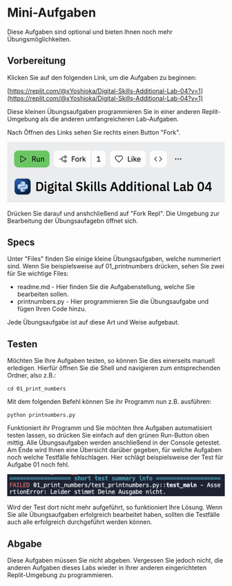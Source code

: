 # Mini-Aufgaben

Diese Aufgaben sind optional und bieten Ihnen noch mehr Übungsmöglichkeiten.

## Vorbereitung

Klicken Sie auf den folgenden Link, um die Aufgaben zu beginnen:

[https://replit.com/@xYoshioka/Digital-Skills-Additional-Lab-04?v=1](https://replit.com/@xYoshioka/Digital-Skills-Additional-Lab-04?v=1)

Diese kleinen Übungsaufgaben programmieren Sie in einer anderen Replit-Umgebung als die anderen umfangreicheren Lab-Aufgaben.

Nach Öffnen des Links sehen Sie rechts einen Button "Fork". 

![04_fork](img/04_fork.png)

Drücken Sie darauf und anshchließend auf "Fork Repl".  Die Umgebung zur Bearbeitung der Übungsaufagebn öffnet sich.

## Specs

Unter "Files" finden Sie einige kleine Übungsaufgaben, welche nummeriert sind. Wenn Sie beispielsweise auf 01_printnumbers drücken, sehen Sie zwei für Sie wichtige Files: 
- readme.md - Hier finden Sie die Aufgabenstellung, welche Sie bearbeiten sollen.
- printnumbers.py - Hier programmieren Sie die Übungsaufgabe und fügen Ihren Code hinzu.

Jede Übungsaufgabe ist auf diese Art und Weise aufgebaut.

## Testen

Möchten Sie Ihre Aufgaben testen, so können Sie dies einerseits manuell erledigen. Hierfür öffnen Sie die Shell und navigieren zum entsprechenden Ordner, also z.B.:

~~~shell
cd 01_print_numbers
~~~

Mit dem folgenden Befehl können Sie ihr Programm nun z.B. ausführen:

~~~shell
python printnumbers.py
~~~

Funktioniert ihr Programm und Sie möchten Ihre Aufgaben automatisiert testen lassen, so drücken Sie einfach auf den grünen Run-Button oben mittig. Alle Übungsaufgaben werden anschließend in der Console getestet. Am Ende wird Ihnen eine Übersicht darüber gegeben, für welche Aufgaben noch welche Testfälle fehlschlagen. Hier schlägt beispielsweise der Test für Aufgabe 01 noch fehl.

![04_failed_test](img/04_failed_test.png)

Wird der Test dort nicht mehr aufgeführt, so funktioniert Ihre Lösung. Wenn Sie alle Übungsaufgaben erfolgreich bearbeitet haben, sollten die Testfälle auch alle erfolgreich durchgeführt werden können.


## Abgabe

Diese Aufgaben müssen Sie nicht abgeben. Vergessen Sie jedoch nicht, die anderen Aufgaben dieses Labs wieder in Ihrer anderen eingerichteten Replit-Umgebung zu programmieren.